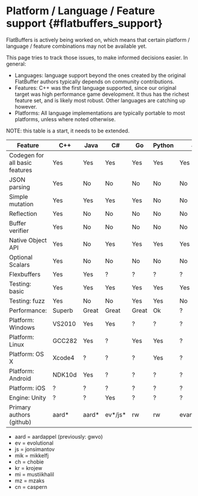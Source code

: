 Platform / Language / Feature support    {#flatbuffers_support}
=====================================

FlatBuffers is actively being worked on, which means that certain platform /
language / feature combinations may not be available yet.

This page tries to track those issues, to make informed decisions easier.
In general:

  * Languages: language support beyond the ones created by the original
    FlatBuffer authors typically depends on community contributions.
  * Features: C++ was the first language supported, since our original
    target was high performance game development. It thus has the richest
    feature set, and is likely most robust. Other languages are catching up
    however.
  * Platforms: All language implementations are typically portable to most
    platforms, unless where noted otherwise.

NOTE: this table is a start, it needs to be extended.

Feature                        | C++    | Java   | C#     | Go     | Python | JS        | TS        | C       | PHP | Dart    | Lobster | Rust    | Swift 
------------------------------ | ------ | ------ | ------ | ------ | ------ | --------- | --------- | ------  | --- | ------- | ------- | ------- | ------
Codegen for all basic features | Yes    | Yes    | Yes    | Yes    | Yes    | Yes       | Yes       | Yes     | WiP | Yes     | Yes     | Yes     | Yes
JSON parsing                   | Yes    | No     | No     | No     | No     | No        | No        | Yes     | No  | No      | Yes     | No      | No
Simple mutation                | Yes    | Yes    | Yes    | Yes    | No     | No        | No        | No      | No  | No      | No      | No      | Yes
Reflection                     | Yes    | No     | No     | No     | No     | No        | No        | Basic   | No  | No      | No      | No      | No
Buffer verifier                | Yes    | No     | No     | No     | No     | No        | No        | Yes     | No  | No      | No      | No      | No
Native Object API              | Yes    | No     | Yes    | Yes    | Yes    | Yes       | Yes       | No      | No  | No      | No      | No      | No
Optional Scalars               | Yes    | No     | No     | No     | No     | No        | No        | Yes     | No  | No      | Yes     | Yes     | Yes
Flexbuffers                    | Yes    | Yes    | ?      | ?      | ?      | ?         | ?         | ?       | ?   | ?       | ?       | Yes     | ?
Testing: basic                 | Yes    | Yes    | Yes    | Yes    | Yes    | Yes       | Yes       | Yes     | ?   | Yes     | Yes     | Yes     | Yes
Testing: fuzz                  | Yes    | No     | No     | Yes    | Yes    | No        | No        | No      | ?   | No      | No      | Yes     | No
Performance:                   | Superb | Great  | Great  | Great  | Ok     | ?         | ?         | Superb  | ?   | ?       | Great   | Superb  | Great
Platform: Windows              | VS2010 | Yes    | Yes    | ?      | ?      | ?         | Yes       | VS2010  | ?   | Yes     | Yes     | Yes     | No
Platform: Linux                | GCC282 | Yes    | ?      | Yes    | Yes    | ?         | Yes       | Yes     | ?   | Yes     | Yes     | Yes     | Yes
Platform: OS X                 | Xcode4 | ?      | ?      | ?      | Yes    | ?         | Yes       | Yes     | ?   | Yes     | Yes     | Yes     | Yes
Platform: Android              | NDK10d | Yes    | ?      | ?      | ?      | ?         | ?         | ?       | ?   | Flutter | Yes     | ?       | No
Platform: iOS                  | ?      | ?      | ?      | ?      | ?      | ?         | ?         | ?       | ?   | Flutter | Yes     | ?       | Yes
Engine: Unity                  | ?      | ?      | Yes    | ?      | ?      | ?         | ?         | ?       | ?   | ?       | No      | ?       | No
Primary authors (github)       | aard*  | aard*  | ev*/js*| rw     | rw     | evanw/ev* | kr*       | mik*    | ch* | dnfield | aard*   | rw/cn   | mi*/mz*

  * aard = aardappel (previously: gwvo)
  * ev = evolutional
  * js = jonsimantov
  * mik = mikkelfj
  * ch = chobie
  * kr = krojew
  * mi = mustiikhalil
  * mz = mzaks
  * cn = caspern

<br>
